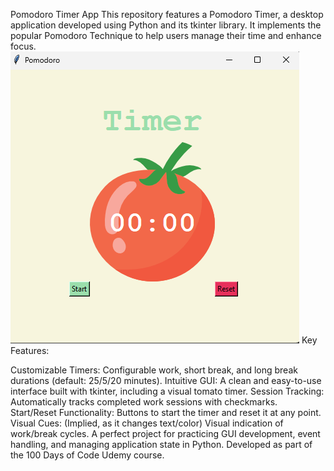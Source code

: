 Pomodoro Timer App 
This repository features a Pomodoro Timer, a desktop application developed using Python and its tkinter library. It implements the popular Pomodoro Technique to help users manage their time and enhance focus.
![Pomodoro Timer Screenshot](Screenshot.png)
Key Features:

Customizable Timers: Configurable work, short break, and long break durations (default: 25/5/20 minutes).
Intuitive GUI: A clean and easy-to-use interface built with tkinter, including a visual tomato timer.
Session Tracking: Automatically tracks completed work sessions with checkmarks.
Start/Reset Functionality: Buttons to start the timer and reset it at any point.
Visual Cues: (Implied, as it changes text/color) Visual indication of work/break cycles.
A perfect project for practicing GUI development, event handling, and managing application state in Python. Developed as part of the 100 Days of Code Udemy course.
